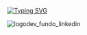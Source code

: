 [![Typing SVG](https://readme-typing-svg.herokuapp.com/?color=6c6cfeffsize=50&center=true&vCenter=true&width=1000&lines=HELLO,+My+name+is+Marcos+Rodrigues;I'm+27+years+old;I'm+from+Brazil;I+Graduated+systems+Development;Be+Welcome!+:%29)](https://git.io/typing-svg)


![logodev_fundo_linkedin](https://user-images.githubusercontent.com/85518327/274927066-053cc14f-126d-424e-92d4-13cd78a712ba.png)


